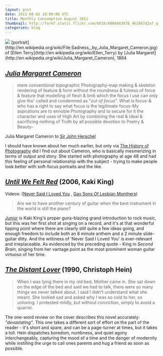 ```yaml
---
layout: post
date: 2011-08-02 10:00:00 UTC
title: Monthly Consumption August 2011
thumbnail: http://farm7.static.flickr.com/6018/6000483878_4b2867d2af_q.jpg
categories: blog
---
```


<img src='http://farm7.static.flickr.com/6018/6000483878_4b2867d2af_b.jpg' />
<span class='image-credit'>[portrait](http://en.wikipedia.org/wiki/File:Sadness,_by_Julia_Margaret_Cameron.jpg) of [Ellen Terry](http://en.wikipedia.org/wiki/Ellen_Terry) by [Julia Margaret](http://en.wikipedia.org/wiki/Julia_Margaret_Cameron), 1864</span>

## _[Julia Margaret Cameron](http://en.wikipedia.org/wiki/Julia_Margaret_Cameron)_

> mere conventional topographic Photography-map making & skeleton rendering of
feature & form without the roundness & fulness of force & feature that modelling
of flesh & limb which the focus I use can only give tho' called and condemned
as "_out of focus_". What is focus-& who has a right to say what focus is the
legitimate focus-My aspirations are to ennoble Photography and to secure for it
the character and uses of High Art by combining the real & ideal & sacrificing
nothing of Truth by all possible devotion to Poetry & Beauty-

<span class='image-credit'>Julia Margaret Cameron to [Sir John Herschel](http://en.wikipedia.org/wiki/John_Herschel)</span>

I should have known about her much earlier, but only via
[The History of Photography](http://amzn.to/rehMVV) did I find out about Cameron,
who is basically mesmerizing in terms of output and story. She started with
photography at age 48 and had this feeling of personal relationship with the
subject - trying to make people look better with soft-focus portraits and the like.

## _[Until We Felt Red](http://www.kakiking.com/releases/until-we-felt-red)_ (2006, Kaki King)

Videos: ([Never Said I Loved You](http://www.youtube.com/watch?v=jbELmLNj-BY&feature=player_embedded)
, [Gay Sons Of Lesbian Monthers](http://www.youtube.com/watch?v=SI9ke2Ju7XY))

> Are we to have another century of guitar when the best instrument
in the world is still the piano?

[Junior](http://www.kakiking.com/releases/junior) is Kaki King's proper
guns-blazing grand introduction to rock music, but this was her first shot at
singing on a record, and it's at that wonderful tipping point where there are
clearly still quite a few ideas going, and enough freedom to include both
an 8 minute anthem and a 2 minute slide-guitar ditty. And the wittiness of
'Never Said I Loved You' is ever-relevant and irreplaceable. As evidenced by
the preceding quote - King in _Second Brain_, singing from her vantage point
as the most prominent woman guitar virtuoso of her time.

## _[The Distant Lover](http://www.amazon.com/Distant-Lover-Christoph-Hein/dp/0679728988)_ (1990, Christoph Hein)

> When I was lying there in my old bed, Mother came in. She sat down on the edge
of the bed and said we had to talk, there were so many things we never talked
about. I said I didn't understand what she meant. She looked sad and asked
why I was so cold to her, so unloving. I protested mildly, but without
conviction, simply to avoid a quarrel.

The one-word review on the cover describes this novel accurately: _"devastating"_.
This one takes a different sort of effort on the part of the reader - it's short
and spare, and can be a page-turner at times, but it takes a toll. Hein dispatches
boredom, numbness, and quiet agony interchangeably, capturing the mood of a time
and the danger of modernity while instilling the urge to call ones parents and
hug a friend as soon as possible.

